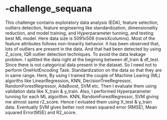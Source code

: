 # -challenge_sequana
This challenge contains exploratory data analysis (EDA), feature selection, outliers detection, feature engineering like standardization, dimensionality reduction, and model training, and Hyperparameter tunning, and testing best ML model.
Here data size is 5091x506 (rowsXcolumns). Most of the feature attributes follows non-linearity behavior. It has been observed that, lots of outliers are present in the data. And that had been detected by using Z_score, IQR outlier detection techniques.
To avoid the data leakage problem. I splitted the data right at the begining between df_train & df_test.
Since there is not categorical data present in the dataset. So I need not to perform OneHotEncoding Task.
Standardization on the data so that they are in same range.
Here, By using I trained the couple of Machine Learing (ML) algoriths like LinearRegression, KNN, DecisionTreeRegressor, RandomForestRegressor, AdaBoost, SVM etc. Then I evaluate them using validation data like X_train & y_train. Also, I performed Hyperparameter tunning for each ML algorithm.
KNN, RandomForestRegressor, SVM giving me almost same r2_score. Hence I evluated them using X_test & y_train data. Eventually SVM gives better root mean squared error (RMSE), Mean squared Error(MSE) and R2_score.
